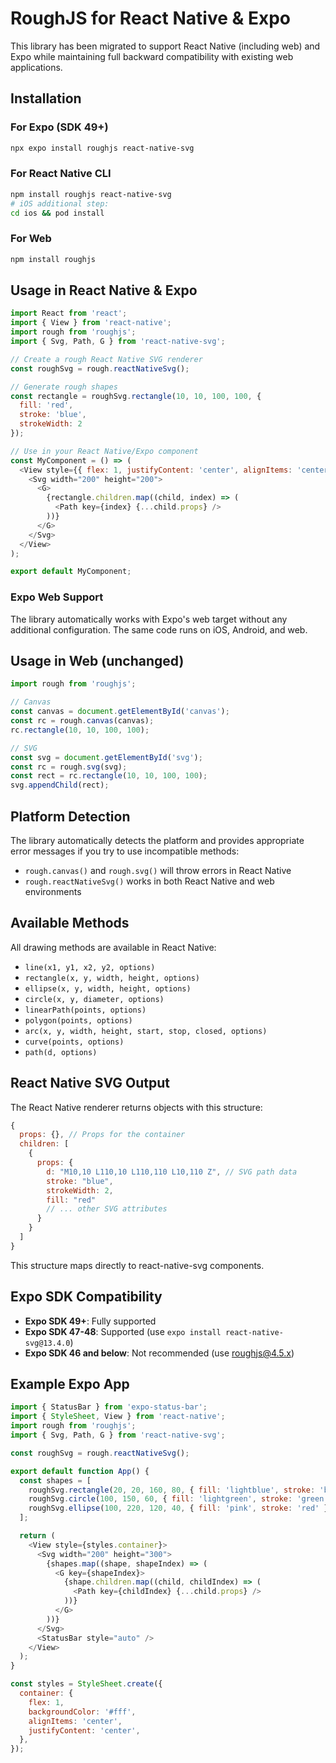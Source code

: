 # RoughJS for React Native & Expo

This library has been migrated to support React Native (including web) and Expo while maintaining full backward compatibility with existing web applications.

## Installation

### For Expo (SDK 49+)
```bash
npx expo install roughjs react-native-svg
```

### For React Native CLI
```bash
npm install roughjs react-native-svg
# iOS additional step:
cd ios && pod install
```

### For Web
```bash
npm install roughjs
```

## Usage in React Native & Expo

```javascript
import React from 'react';
import { View } from 'react-native';
import rough from 'roughjs';
import { Svg, Path, G } from 'react-native-svg';

// Create a rough React Native SVG renderer
const roughSvg = rough.reactNativeSvg();

// Generate rough shapes
const rectangle = roughSvg.rectangle(10, 10, 100, 100, {
  fill: 'red',
  stroke: 'blue',
  strokeWidth: 2
});

// Use in your React Native/Expo component
const MyComponent = () => (
  <View style={{ flex: 1, justifyContent: 'center', alignItems: 'center' }}>
    <Svg width="200" height="200">
      <G>
        {rectangle.children.map((child, index) => (
          <Path key={index} {...child.props} />
        ))}
      </G>
    </Svg>
  </View>
);

export default MyComponent;
```

### Expo Web Support

The library automatically works with Expo's web target without any additional configuration. The same code runs on iOS, Android, and web.

## Usage in Web (unchanged)

```javascript
import rough from 'roughjs';

// Canvas
const canvas = document.getElementById('canvas');
const rc = rough.canvas(canvas);
rc.rectangle(10, 10, 100, 100);

// SVG
const svg = document.getElementById('svg');
const rc = rough.svg(svg);
const rect = rc.rectangle(10, 10, 100, 100);
svg.appendChild(rect);
```

## Platform Detection

The library automatically detects the platform and provides appropriate error messages if you try to use incompatible methods:

- `rough.canvas()` and `rough.svg()` will throw errors in React Native
- `rough.reactNativeSvg()` works in both React Native and web environments

## Available Methods

All drawing methods are available in React Native:
- `line(x1, y1, x2, y2, options)`
- `rectangle(x, y, width, height, options)`
- `ellipse(x, y, width, height, options)`
- `circle(x, y, diameter, options)`
- `linearPath(points, options)`
- `polygon(points, options)`
- `arc(x, y, width, height, start, stop, closed, options)`
- `curve(points, options)`
- `path(d, options)`

## React Native SVG Output

The React Native renderer returns objects with this structure:

```javascript
{
  props: {}, // Props for the container
  children: [
    {
      props: {
        d: "M10,10 L110,10 L110,110 L10,110 Z", // SVG path data
        stroke: "blue",
        strokeWidth: 2,
        fill: "red"
        // ... other SVG attributes
      }
    }
  ]
}
```

This structure maps directly to react-native-svg components.

## Expo SDK Compatibility

- **Expo SDK 49+**: Fully supported
- **Expo SDK 47-48**: Supported (use `expo install react-native-svg@13.4.0`)
- **Expo SDK 46 and below**: Not recommended (use roughjs@4.5.x)

## Example Expo App

```javascript
import { StatusBar } from 'expo-status-bar';
import { StyleSheet, View } from 'react-native';
import rough from 'roughjs';
import { Svg, Path, G } from 'react-native-svg';

const roughSvg = rough.reactNativeSvg();

export default function App() {
  const shapes = [
    roughSvg.rectangle(20, 20, 160, 80, { fill: 'lightblue', stroke: 'blue' }),
    roughSvg.circle(100, 150, 60, { fill: 'lightgreen', stroke: 'green' }),
    roughSvg.ellipse(100, 220, 120, 40, { fill: 'pink', stroke: 'red' })
  ];

  return (
    <View style={styles.container}>
      <Svg width="200" height="300">
        {shapes.map((shape, shapeIndex) => (
          <G key={shapeIndex}>
            {shape.children.map((child, childIndex) => (
              <Path key={childIndex} {...child.props} />
            ))}
          </G>
        ))}
      </Svg>
      <StatusBar style="auto" />
    </View>
  );
}

const styles = StyleSheet.create({
  container: {
    flex: 1,
    backgroundColor: '#fff',
    alignItems: 'center',
    justifyContent: 'center',
  },
});
```